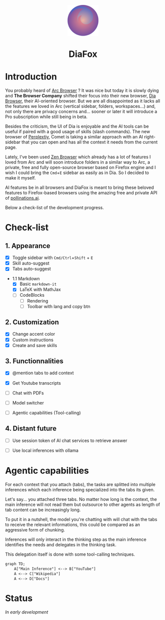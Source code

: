 <p align="center">
<img src="icons/icon_big.png" width="100px" max-width='100%'>
<h1 align="center" style="border:none">DiaFox</h1>
</p>


# Introduction

You probably heard of [Arc Browser](https://arc.net) ? It was nice but today it is slowly dying and **The Browser Company** shifted their focus into their new browser, [Dia Browser](https://diabrowser.com), their AI-oriented browser. But we are all disappointed as it lacks all the features we loved in Arc (vertical sidebar, folders, workspaces...) and, not only there are privacy concerns and... sooner or later it will introduce a Pro subscription while still being in beta.

Besides the criticism, the UI of Dia is enjoyable and the AI tools can be useful if paired with a good usage of skills (slash commands). The new browser of [Perplextiy](https://pplx.ai), Comet is taking a similar approach with an AI right-sidebar that you can open and has all the context it needs from the current page. 

Lately, I've been used [Zen Browser](https://github.com/zen-browser/desktop) which already has a lot of features I loved from Arc and will soon introduce folders in a similar way to Arc, a private, free and fully open-source browser based on Firefox engine and I wish I could bring the `Cmd`+`E` sidebar as easily as in Dia. So I decided to make it myself.

AI features be in all browsers and DiaFox is meant to bring these beloved features to Firefox-based browsers using the amazing free and private API of [pollinations.ai](https://pollinations). 

Below a check-list of the development progress.


# Check-list



## 1. Appearance

- [x] Toggle sidebar with `Cmd/Ctrl`+`Shift` + `E`
- [x] Skill auto-suggest
- [x] Tabs auto-suggest
- 1.1 Markdown
    - [x] Basic `markdown-it`
    - [x] LaTeX with MathJax
    - [ ] CodeBlocks
        - [ ] Rendering
        - [ ] Toolbar with lang and copy btn

## 2. Customization

- [x] Change accent color
- [x] Custom instructions
- [x] Create and save skills

## 3. Functionnalities

- [x] @mention tabs to add context
- [x] Get Youtube transcripts
- [ ] Chat with PDFs
- [ ] Model switcher
- [ ] Agentic capabilities (Tool-calling)


## 4. Distant future

- [ ] Use session token of AI chat services to retrieve answer
- [ ] Use local inferences with ollama


# Agentic capabilities


For each context that you attach (tabs), the tasks are splitted into multiple inferences which each inference being specialized into the tabs its given. 

Let's say... you attached three tabs. No matter how long is the context, the main inference will not read them but outsource to other agents as length of tab content can be increasingly long.

To put it in a nutshell, the model you're chatting with will chat with the tabs to receive the relevant informations, this could be compared as an aggressive form of chunking.

Inferences will only interact in the thinking step as the main inference identifies the needs and delegates in the thinking task.

This delegation itself is done with some tool-calling techniques.

```mermaid
graph TD;
    A["Main Inference"] <--> B["YouTube"]
    A <--> C["Wikipedia"]
    A <--> D["Docs"]
```

# Status

*In early development*